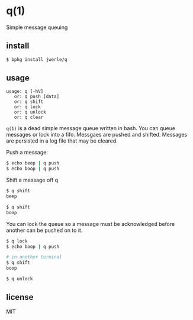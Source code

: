 
q(1)
====

Simple message queuing

## install

```sh
$ bpkg install jwerle/q
```

## usage

```
usage: q [-hV]
   or: q push [data]
   or: q shift
   or: q lock
   or: q unlock
   or: q clear
```

`q(1)` is a dead simple message queue written in bash. You can queue
messages or lock into a fifo. Messgaes are pushed and shifted. Messages
are persisted in a log file that may be cleared.

Push a message:

```sh
$ echo beep | q push
$ echo boop | q push
```

Shift a message off q

```sh
$ q shift
beep

$ q shift
boop

```

You can lock the queue so a message must be acknowledged before another
can be pushed on to it.

```sh
$ q lock
$ echo boop | q push
```

```sh
# in another terminal
$ q shift
boop

$ q unlock
```

## license

MIT

